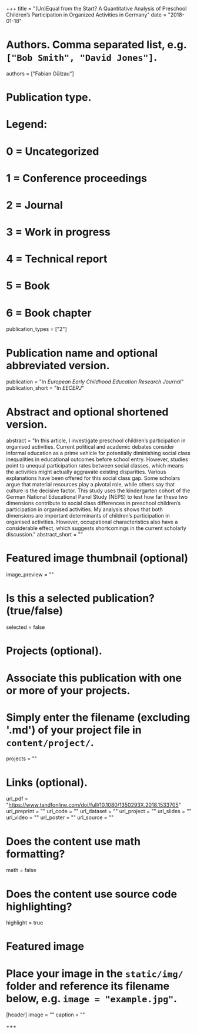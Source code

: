 +++
title = "(Un)Equal from the Start? A Quantitative Analysis of Preschool Children’s Participation in Organized Activities in Germany"
date = "2018-01-18"
  
# Authors. Comma separated list, e.g. `["Bob Smith", "David Jones"]`.
authors = ["Fabian Gülzau"]
  
# Publication type.
# Legend:
# 0 = Uncategorized
# 1 = Conference proceedings
# 2 = Journal
# 3 = Work in progress
# 4 = Technical report
# 5 = Book
# 6 = Book chapter
publication_types = ["2"]
  
# Publication name and optional abbreviated version.
publication = "In *European Early Childhood Education Research Journal*"
publication_short = "In *EECERJ*"
  
# Abstract and optional shortened version.
abstract = "In this article, I investigate preschool children’s participation in organised activities. Current political and academic debates consider informal education as a prime vehicle for potentially diminishing social class inequalities in educational outcomes before school entry. However, studies point to unequal participation rates between social classes, which means the activities might actually aggravate existing disparities. Various explanations have been offered for this social class gap. Some scholars argue that material resources play a pivotal role, while others say that culture is the decisive factor. This study uses the kindergarten cohort of the German National Educational Panel Study (NEPS) to test how far these two dimensions contribute to social class differences in preschool children’s participation in organised activities. My analysis shows that both dimensions are important determinants of children’s participation in organised activities. However, occupational characteristics also have a considerable effect, which suggests shortcomings in the current scholarly discussion."
abstract_short = ""
  
# Featured image thumbnail (optional)
image_preview = ""
  
# Is this a selected publication? (true/false)
selected = false
  
# Projects (optional).
#   Associate this publication with one or more of your projects.
#   Simply enter the filename (excluding '.md') of your project file in `content/project/`.
projects = ""
  
# Links (optional).
url_pdf = "https://www.tandfonline.com/doi/full/10.1080/1350293X.2018.1533705"
url_preprint = ""
url_code = ""
url_dataset = ""
url_project = ""
url_slides = ""
url_video = ""
url_poster = ""
url_source = ""
  
# Does the content use math formatting?
math = false
  
# Does the content use source code highlighting?
highlight = true
  
# Featured image
# Place your image in the `static/img/` folder and reference its filename below, e.g. `image = "example.jpg"`.
[header]
image = ""
caption = ""
  
+++